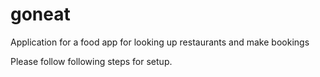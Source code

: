 # goneat
Application for a food app for looking up restaurants and make bookings

Please follow following steps for setup.
